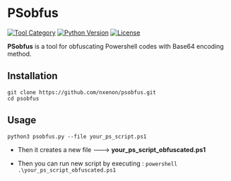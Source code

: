 # PSobfus
[![Tool Category](https://badgen.net/badge/Tool/Obfuscator/black)](https://github.com/nxenon/psobfus)
[![Python Version](https://badgen.net/badge/Python/3.x/blue)](https://www.python.org/download/releases/3.0/)
[![License](https://badgen.net/badge/License/GPLv2/purple)](https://github.com/nxenon/psobfus/blob/master/LICENSE)

**PSobfus** is a tool for obfuscating Powershell codes with Base64 encoding method.
 
Installation
----

    git clone https://github.com/nxenon/psobfus.git
    cd psobfus

Usage
----

    python3 psobfus.py --file your_ps_script.ps1

- Then it creates a new file ---> **your_ps_script_obfuscated.ps1**
  

- Then you can run new script by executing : `powershell .\your_ps_script_obfuscated.ps1`